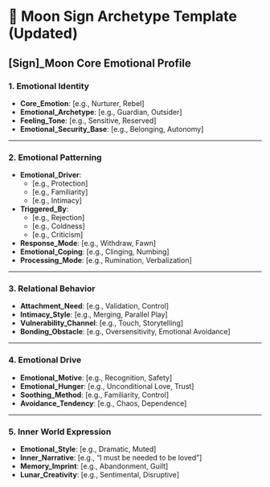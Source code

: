 # 🌙 Moon Sign Archetype Template (Updated)

## [Sign]\_Moon Core Emotional Profile

### 1. Emotional Identity

- **Core_Emotion**: [e.g., Nurturer, Rebel]
- **Emotional_Archetype**: [e.g., Guardian, Outsider]
- **Feeling_Tone**: [e.g., Sensitive, Reserved]
- **Emotional_Security_Base**: [e.g., Belonging, Autonomy]

---

### 2. Emotional Patterning

- **Emotional_Driver**:
  - [e.g., Protection]
  - [e.g., Familiarity]
  - [e.g., Intimacy]
- **Triggered_By**:
  - [e.g., Rejection]
  - [e.g., Coldness]
  - [e.g., Criticism]
- **Response_Mode**: [e.g., Withdraw, Fawn]
- **Emotional_Coping**: [e.g., Clinging, Numbing]
- **Processing_Mode**: [e.g., Rumination, Verbalization]

---

### 3. Relational Behavior

- **Attachment_Need**: [e.g., Validation, Control]
- **Intimacy_Style**: [e.g., Merging, Parallel Play]
- **Vulnerability_Channel**: [e.g., Touch, Storytelling]
- **Bonding_Obstacle**: [e.g., Oversensitivity, Emotional Avoidance]

---

### 4. Emotional Drive

- **Emotional_Motive**: [e.g., Recognition, Safety]
- **Emotional_Hunger**: [e.g., Unconditional Love, Trust]
- **Soothing_Method**: [e.g., Familiarity, Control]
- **Avoidance_Tendency**: [e.g., Chaos, Dependence]

---

### 5. Inner World Expression

- **Emotional_Style**: [e.g., Dramatic, Muted]
- **Inner_Narrative**: [e.g., “I must be needed to be loved”]
- **Memory_Imprint**: [e.g., Abandonment, Guilt]
- **Lunar_Creativity**: [e.g., Sentimental, Disruptive]
